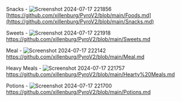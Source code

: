 Snacks - ![Screenshot 2024-07-17 221856](https://github.com/user-attachments/assets/85c7a4ff-f305-43d1-8272-44f9a4e10c1a)
[https://github.com/xillenburg/PyroV2/blob/main/Foods.md](https://github.com/xillenburg/PyroV2/blob/main/Snacks.md)

Sweets - ![Screenshot 2024-07-17 221918](https://github.com/user-attachments/assets/a592a413-0a12-4762-ad84-7f51eb95bf68)
https://github.com/xillenburg/PyroV2/blob/main/Sweets.md

Meal - ![Screenshot 2024-07-17 222142](https://github.com/user-attachments/assets/a62ff76d-26b3-4ae9-97b7-e0e97096c3c3)
https://github.com/xillenburg/PyroV2/blob/main/Meal.md

Heavy Meals - ![Screenshot 2024-07-17 221757](https://github.com/user-attachments/assets/fee500e3-2a79-4b52-a419-75202b0b9a54)
https://github.com/xillenburg/PyroV2/blob/main/Hearty%20Meals.md

Potions - ![Screenshot 2024-07-17 221700](https://github.com/user-attachments/assets/340131c4-0c40-45d8-b772-a065b404c531)
https://github.com/xillenburg/PyroV2/blob/main/Potions.md

